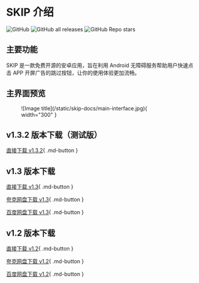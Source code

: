# SKIP 介绍

![GitHub](https://img.shields.io/github/license/GuoXiCheng/SKIP) ![GitHub all releases](https://img.shields.io/github/downloads/GuoXiCheng/SKIP/total) ![GitHub Repo stars](https://img.shields.io/github/stars/GuoXiCheng/SKIP)

## 主要功能

SKIP 是一款免费开源的安卓应用，旨在利用 Android 无障碍服务帮助用户快速点击 APP 开屏广告的跳过按钮，让你的使用体验更加流畅。

## 主界面预览

<figure markdown>
![Image title](/static/skip-docs/main-interface.jpg){ width="300" }
</figure>

## v1.3.2 版本下载（测试版）

[直接下载 v1.3.2](/static/skip-docs/SKIP-v1.3.2.apk){ .md-button } 

## v1.3 版本下载

[直接下载 v1.3](https://github.com/GuoXiCheng/SKIP/releases/download/v1.3/SKIP-v1.3.apk){ .md-button } 

[夸克网盘下载 v1.3](https://pan.quark.cn/s/a10e75967e49){ .md-button }

[百度网盘下载 v1.3](https://pan.baidu.com/s/1WfclbssbMWAS8noka11DtQ?pwd=o3px){ .md-button } 

## v1.2 版本下载

[直接下载 v1.2](https://github.com/GuoXiCheng/SKIP/releases/download/v1.2/SKIP-v1.2.apk){ .md-button } 

[夸克网盘下载 v1.2](https://pan.quark.cn/s/6be23a41fe33){ .md-button } 

[百度网盘下载 v1.2](https://pan.baidu.com/s/1y9bBGgWjO25lCCK-d3cE6g?pwd=yaiy){ .md-button } 

